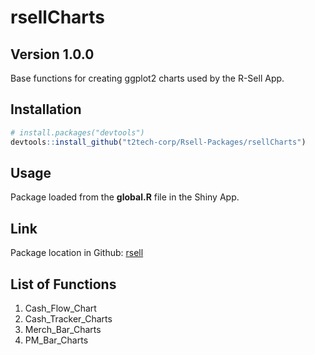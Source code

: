 rsellCharts
================

## Version 1.0.0

Base functions for creating ggplot2 charts used by the R-Sell App.

## Installation

``` r
# install.packages("devtools")
devtools::install_github("t2tech-corp/Rsell-Packages/rsellCharts")
```

## Usage

Package loaded from the **global.R** file in the Shiny App.

## Link

Package location in Github:
[rsell](https://github.com/t2tech-corp/Rsell-Packages/tree/main/rsellCharts)

## List of Functions

1.  Cash\_Flow\_Chart
2.  Cash\_Tracker\_Charts
3.  Merch\_Bar\_Charts
4.  PM\_Bar\_Charts
